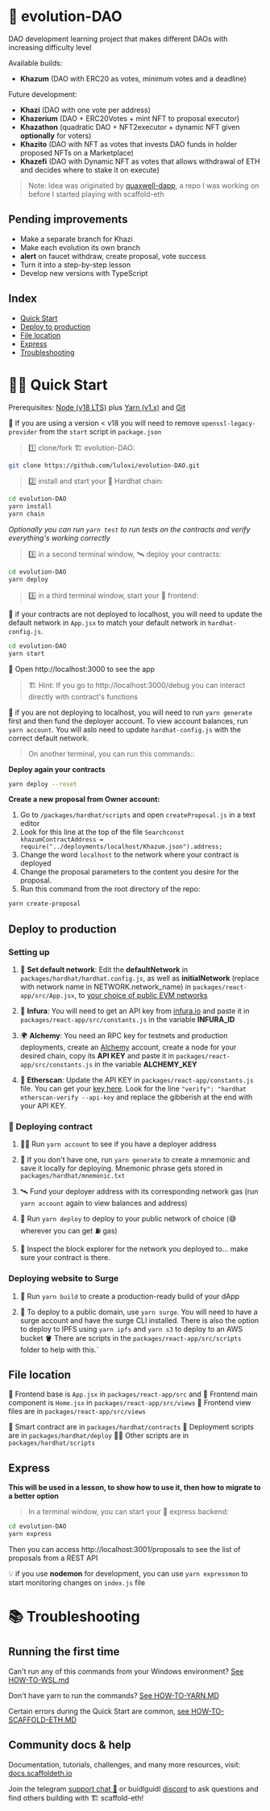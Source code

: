 # 🐣 evolution-DAO

DAO development learning project that makes different DAOs with increasing difficulty level

Available builds:

- **Khazum** (DAO with ERC20 as votes, minimum votes and a deadline)

Future development:

- **Khazi** (DAO with one vote per address)
- **Khazerium** (DAO + ERC20Votes + mint NFT to proposal executor)
- **Khazathon** (quadratic DAO + NFT2executor + dynamic NFT given **optionally** for voters)
- **Khazito** (DAO with NFT as votes that invests DAO funds in holder proposed NFTs on a Marketplace)
- **Khazefi** (DAO with Dynamic NFT as votes that allows withdrawal of ETH and decides where to stake it on execute)

> Note: Idea was originated by [quaxwell-dapp](https://github.com/luloxi/quaxwell-dapp), a repo I was working on before I started playing with scaffold-eth

## Pending improvements

- Make a separate branch for Khazi
- Make each evolution its own branch
- **alert** on faucet withdraw, create proposal, vote success
- Turn it into a step-by-step lesson
- Develop new versions with TypeScript

## Index

- [Quick Start](#🏄‍♂️-quick-start)
- [Deploy to production](#deploy-to-production)
- [File location](#file-location)
- [Express](#express)
- [Troubleshooting](#📚-troubleshooting)

# 🏄‍♂️ Quick Start

Prerequisites: [Node (v18 LTS)](https://nodejs.org/en/download/) plus [Yarn (v1.x)](https://classic.yarnpkg.com/en/docs/install/) and [Git](https://git-scm.com/downloads)

🚨 If you are using a version < v18 you will need to remove `openssl-legacy-provider` from the `start` script in `package.json`

> 1️⃣ clone/fork 🏗 evolution-DAO:

```bash
git clone https://github.com/luloxi/evolution-DAO.git
```

> 2️⃣ install and start your 👷‍ Hardhat chain:

```bash
cd evolution-DAO
yarn install
yarn chain
```

_Optionally you can run `yarn test` to run tests on the contracts and verify everything's working correctly_

> 3️⃣ in a second terminal window, 🛰 deploy your contracts:

```bash
cd evolution-DAO
yarn deploy
```

> 3️⃣ in a third terminal window, start your 📱 frontend:

🚨 if your contracts are not deployed to localhost, you will need to update the default network in `App.jsx` to match your default network in `hardhat-config.js`.

```bash
cd evolution-DAO
yarn start
```

📱 Open http://localhost:3000 to see the app

> 🏗 Hint: If you go to http://localhost:3000/debug you can interact directly with contract's functions

🚨 if you are not deploying to localhost, you will need to run `yarn generate` first and then fund the deployer account. To view account balances, run `yarn account`. You will aslo need to update `hardhat-config.js` with the correct default network.

> On another terminal, you can run this commands::

**Deploy again your contracts**

```bash
yarn deploy --reset
```

**Create a new proposal from Owner account:**

1. Go to `/packages/hardhat/scripts` and open `createProposal.js` in a text editor
2. Look for this line at the top of the file `Searchconst khazumContractAddress = require("../deployments/localhost/Khazum.json").address;`
3. Change the word `localhost` to the network where your contract is deployed
4. Change the proposal parameters to the content you desire for the proposal.
5. Run this command from the root directory of the repo:

```bash
yarn create-proposal
```

## Deploy to production

### Setting up

1. 📡 **Set default network**: Edit the **defaultNetwork** in `packages/hardhat/hardhat.config.js`, as well as **initialNetwork** (replace with network name in NETWORK.network_name) in `packages/react-app/src/App.jsx`, to [your choice of public EVM networks](https://ethereum.org/en/developers/docs/networks/)

2. 🔶 **Infura**: You will need to get an API key from [infura.io](https://www.infura.io/) and paste it in `packages/react-app/src/constants.js` in the variable **INFURA_ID**

3. 🌍 **Alchemy**: You need an RPC key for testnets and production deployments, create an [Alchemy](https://www.alchemy.com/) account, create a node for your desired chain, copy its **API KEY** and paste it in `packages/react-app/src/constants.js` in the variable **ALCHEMY_KEY**

4. 📣 **Etherscan**: Update the API KEY in `packages/react-app/constants.js` file. You can get your [key here](https://etherscan.io/login?cmd=last). Look for the line `"verify": "hardhat etherscan-verify --api-key` and replace the gibberish at the end with your API KEY.

### 📜 Deploying contract

1. 👩‍🚀 Run `yarn account` to see if you have a deployer address

2. 🔐 If you don't have one, run `yarn generate` to create a mnemonic and save it locally for deploying. Mnemonic phrase gets stored in `packages/hardhat/mnemonic.txt`

3. 🛰 Fund your deployer address with its corresponding network gas (run `yarn account` again to view balances and address)

4. 🚀 Run `yarn deploy` to deploy to your public network of choice (😅 wherever you can get ⛽️ gas)

5. 🔬 Inspect the block explorer for the network you deployed to... make sure your contract is there.

### Deploying website to Surge

1. 🚨 Run `yarn build` to create a production-ready build of your dApp

2. 📡 To deploy to a public domain, use `yarn surge`. You will need to have a surge account and have the surge CLI installed. There is also the option to deploy to IPFS using `yarn ipfs` and `yarn s3` to deploy to an AWS bucket 🪣 There are scripts in the `packages/react-app/src/scripts` folder to help with this.`

## File location

📝 Frontend base is `App.jsx` in `packages/react-app/src` and
🦸 Frontend main component is `Home.jsx` in `packages/react-app/src/views`
🦸 Frontend view files are in `packages/react-app/src/views`

🔏 Smart contract are in `packages/hardhat/contracts`
🚀 Deployment scripts are in `packages/hardhat/deploy`
👨‍💻 Other scripts are in `packages/hardhat/scripts`

## Express

**This will be used in a lesson, to show how to use it, then how to migrate to a better option**

> In a terminal window, you can start your 📱 express backend:

```bash
cd evolution-DAO
yarn express
```

Then you can access http://localhost:3001/proposals to see the list of proposals from a REST API

💡 if you use **nodemon** for development, you can use `yarn expressmon` to start monitoring changes on `index.js` file

# 📚 Troubleshooting

## Running the first time

Can't run any of this commands from your Windows environment? [See HOW-TO-WSL.md](https://github.com/luloxi/easy-everything/blob/main/HOW-TO-WSL.md)

Don't have yarn to run the commands? [See HOW-TO-YARN.MD](https://github.com/luloxi/easy-everything/blob/main/HOW-TO-YARN.md)

Certain errors during the Quick Start are common, [see HOW-TO-SCAFFOLD-ETH.MD](https://github.com/luloxi/easy-everything/blob/main/HOW-TO-SCAFFOLD-ETH.md)

## Community docs & help

Documentation, tutorials, challenges, and many more resources, visit: [docs.scaffoldeth.io](https://docs.scaffoldeth.io)

Join the telegram [support chat 💬](https://t.me/joinchat/KByvmRe5wkR-8F_zz6AjpA) or buidlguidl [discord](https://discord.gg/pRsr6rwG) to ask questions and find others building with 🏗 scaffold-eth!
